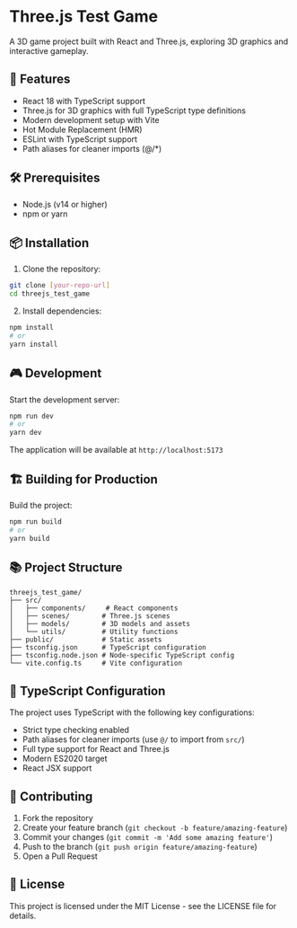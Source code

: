 # Three.js Test Game

A 3D game project built with React and Three.js, exploring 3D graphics and interactive gameplay.

## 🚀 Features

- React 18 with TypeScript support
- Three.js for 3D graphics with full TypeScript type definitions
- Modern development setup with Vite
- Hot Module Replacement (HMR)
- ESLint with TypeScript support
- Path aliases for cleaner imports (@/*)

## 🛠️ Prerequisites

- Node.js (v14 or higher)
- npm or yarn

## 📦 Installation

1. Clone the repository:
```bash
git clone [your-repo-url]
cd threejs_test_game
```

2. Install dependencies:
```bash
npm install
# or
yarn install
```

## 🎮 Development

Start the development server:
```bash
npm run dev
# or
yarn dev
```

The application will be available at `http://localhost:5173`

## 🏗️ Building for Production

Build the project:
```bash
npm run build
# or
yarn build
```

## 📚 Project Structure

```
threejs_test_game/
├── src/
│   ├── components/     # React components
│   ├── scenes/        # Three.js scenes
│   ├── models/        # 3D models and assets
│   └── utils/         # Utility functions
├── public/            # Static assets
├── tsconfig.json      # TypeScript configuration
├── tsconfig.node.json # Node-specific TypeScript config
└── vite.config.ts     # Vite configuration
```

## 🔧 TypeScript Configuration

The project uses TypeScript with the following key configurations:

- Strict type checking enabled
- Path aliases for cleaner imports (use `@/` to import from `src/`)
- Full type support for React and Three.js
- Modern ES2020 target
- React JSX support

## 🤝 Contributing

1. Fork the repository
2. Create your feature branch (`git checkout -b feature/amazing-feature`)
3. Commit your changes (`git commit -m 'Add some amazing feature'`)
4. Push to the branch (`git push origin feature/amazing-feature`)
5. Open a Pull Request

## 📄 License

This project is licensed under the MIT License - see the LICENSE file for details. 